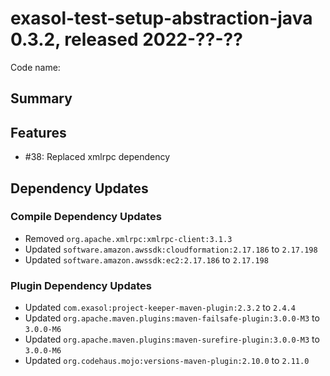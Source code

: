 # exasol-test-setup-abstraction-java 0.3.2, released 2022-??-??

Code name:

## Summary

## Features

* #38: Replaced xmlrpc dependency

## Dependency Updates

### Compile Dependency Updates

* Removed `org.apache.xmlrpc:xmlrpc-client:3.1.3`
* Updated `software.amazon.awssdk:cloudformation:2.17.186` to `2.17.198`
* Updated `software.amazon.awssdk:ec2:2.17.186` to `2.17.198`

### Plugin Dependency Updates

* Updated `com.exasol:project-keeper-maven-plugin:2.3.2` to `2.4.4`
* Updated `org.apache.maven.plugins:maven-failsafe-plugin:3.0.0-M3` to `3.0.0-M6`
* Updated `org.apache.maven.plugins:maven-surefire-plugin:3.0.0-M3` to `3.0.0-M6`
* Updated `org.codehaus.mojo:versions-maven-plugin:2.10.0` to `2.11.0`
